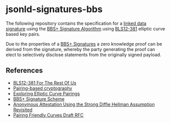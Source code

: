 # jsonld-signatures-bbs

The following repository contains the specification for a [linked data signature](https://w3c-ccg.github.io/ld-proofs/) using the [BBS+ Signature Algorithm](https://eprint.iacr.org/2009/095.pdf)
using [BLS12-381](https://tools.ietf.org/id/draft-yonezawa-pairing-friendly-curves-00.html#rfc.section.2.4) elliptic curve based key pairs.

Due to the properties of a [BBS+ Signatures](https://eprint.iacr.org/2009/095.pdf) a zero knowledge proof can be derived from the signature, whereby the party generating the proof can elect to selectively disclose statements from the originally signed payload.

## References

- [BLS12-381 For The Rest Of Us](https://hackmd.io/@benjaminion/bls12-381)
- [Pairing-based cryptography](https://en.wikipedia.org/wiki/Pairing-based_cryptography)
- [Exploring Elliptic Curve Pairings](https://vitalik.ca/general/2017/01/14/exploring_ecp.html)
- [BBS+ Signature Scheme](https://eprint.iacr.org/2009/095.pdf)
- [Anonymous Attestation Using the Strong Diffie Hellman Assumption Revisited](https://www.researchgate.net/publication/306347781_Anonymous_Attestation_Using_the_Strong_Diffie_Hellman_Assumption_Revisited)
- [Pairing Friendly Curves Draft RFC](https://tools.ietf.org/html/draft-irtf-cfrg-pairing-friendly-curves-01)